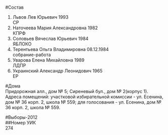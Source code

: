 #Состав  
1. Львов Лев Юрьевич 1993  
    СР  
2. Наточеева Мария Александровна 1982  
    КПРФ  
3. Соловьев Вячеслав Юрьевич 1984  
    ЯБЛОКО  
4. Терентьева Ольга Владимировна 08.12.1984    
    собрание-работа  
5. Уварова Елена Михайловна 1989  
    ЛДПР  
6. Украинский Александр Леонидович 1965  
    ЕР  
  
#Дома  
Придорожная алл., дом № 5; Сиреневый бул., дом № 2(корпус 1). Адреса помещений: участковой избирательной комиссии - ул. Есенина, дом № 36 корп. 2, школа № 559; для голосования - ул. Есенина, дом № 36 корп. 2, школа № 559.  
  
#Выборы-2012  
##Номер УИК  
274  

